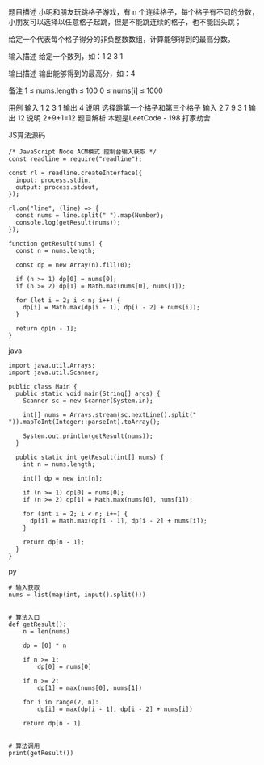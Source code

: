 题目描述
小明和朋友玩跳格子游戏，有 n 个连续格子，每个格子有不同的分数，小朋友可以选择以任意格子起跳，但是不能跳连续的格子，也不能回头跳；

给定一个代表每个格子得分的非负整数数组，计算能够得到的最高分数。

输入描述
给定一个数列，如：1 2 3 1

输出描述
输出能够得到的最高分，如：4

备注
1 ≤ nums.length ≤ 100
0 ≤ nums[i] ≤ 1000

用例
输入	1 2 3 1
输出	4
说明	选择跳第一个格子和第三个格子
输入	2 7 9 3 1
输出	12
说明	2+9+1=12
题目解析
本题是LeetCode - 198 打家劫舍

JS算法源码

```
/* JavaScript Node ACM模式 控制台输入获取 */
const readline = require("readline");
 
const rl = readline.createInterface({
  input: process.stdin,
  output: process.stdout,
});
 
rl.on("line", (line) => {
  const nums = line.split(" ").map(Number);
  console.log(getResult(nums));
});
 
function getResult(nums) {
  const n = nums.length;
 
  const dp = new Array(n).fill(0);
 
  if (n >= 1) dp[0] = nums[0];
  if (n >= 2) dp[1] = Math.max(nums[0], nums[1]);
 
  for (let i = 2; i < n; i++) {
    dp[i] = Math.max(dp[i - 1], dp[i - 2] + nums[i]);
  }
 
  return dp[n - 1];
}
```

java

```
import java.util.Arrays;
import java.util.Scanner;
 
public class Main {
  public static void main(String[] args) {
    Scanner sc = new Scanner(System.in);
 
    int[] nums = Arrays.stream(sc.nextLine().split(" ")).mapToInt(Integer::parseInt).toArray();
 
    System.out.println(getResult(nums));
  }
 
  public static int getResult(int[] nums) {
    int n = nums.length;
 
    int[] dp = new int[n];
 
    if (n >= 1) dp[0] = nums[0];
    if (n >= 2) dp[1] = Math.max(nums[0], nums[1]);
 
    for (int i = 2; i < n; i++) {
      dp[i] = Math.max(dp[i - 1], dp[i - 2] + nums[i]);
    }
 
    return dp[n - 1];
  }
}
```

py

```
# 输入获取
nums = list(map(int, input().split()))
 
 
# 算法入口
def getResult():
    n = len(nums)
 
    dp = [0] * n
 
    if n >= 1:
        dp[0] = nums[0]
 
    if n >= 2:
        dp[1] = max(nums[0], nums[1])
 
    for i in range(2, n):
        dp[i] = max(dp[i - 1], dp[i - 2] + nums[i])
 
    return dp[n - 1]
 
 
# 算法调用
print(getResult())
```

